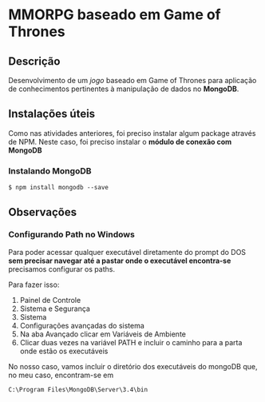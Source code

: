 # MMORPG baseado em Game of Thrones

## Descrição
Desenvolvimento de um *jogo* baseado em Game of Thrones para aplicação de conhecimentos pertinentes à manipulação de dados no **MongoDB**.

## Instalações úteis

Como nas atividades anteriores, foi preciso instalar algum package através de NPM. Neste caso, foi preciso instalar o **módulo de conexão com MongoDB**

### Instalando MongoDB
```shell
$ npm install mongodb --save
```

## Observações

### Configurando Path no Windows

Para poder acessar qualquer executável diretamente do prompt do DOS **sem precisar navegar até a pastar onde o executável encontra-se** precisamos configurar os paths. 

Para fazer isso:
1. Painel de Controle
2. Sistema e Segurança
3. Sistema
4. Configurações avançadas do sistema
5. Na aba Avançado clicar em Variáveis de Ambiente
6. Clicar duas vezes na variável PATH e incluir o caminho para a parta onde estão os executáveis

No nosso caso, vamos incluir o diretório dos executáveis do mongoDB que, no meu caso, encontram-se em
```
C:\Program Files\MongoDB\Server\3.4\bin
```